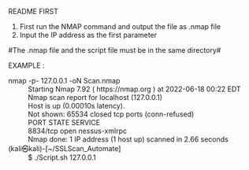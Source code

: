 
README FIRST					

1. First run the NMAP command and output the file as .nmap file
2. Input the IP address as the first parameter

#The .nmap file and the script file must be in the same directory#

EXAMPLE :
<dl>
nmap -p- 127.0.0.1 -oN Scan.nmap
<dd> Starting Nmap 7.92 ( https://nmap.org ) at 2022-06-18 00:22 EDT </dd>  
<dd> Nmap scan report for localhost (127.0.0.1) </dd>  
<dd> Host is up (0.00010s latency). </dd>  
<dd> Not shown: 65534 closed tcp ports (conn-refused) </dd>  
<dd> PORT     STATE SERVICE </dd>  
<dd> 8834/tcp open  nessus-xmlrpc </dd>  
<dd> Nmap done: 1 IP address (1 host up) scanned in 2.66 seconds </dd>  
(kali㉿kali)-[~/SSLScan_Automate] 
<dd> $ ./Script.sh 127.0.0.1 </dd>  
</dl>			                                                                                                                                                                       
		

